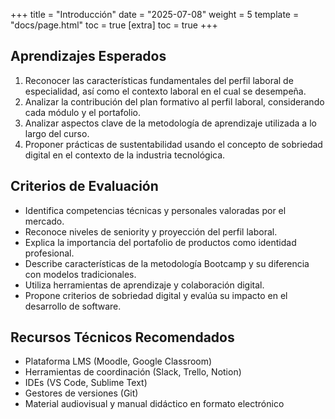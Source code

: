 +++
title = "Introducción"
date = "2025-07-08"
weight = 5
template = "docs/page.html"
toc = true
[extra]
toc = true
+++

## Aprendizajes Esperados

1. Reconocer las características fundamentales del perfil laboral de especialidad, así como el contexto laboral en el cual se desempeña.
2. Analizar la contribución del plan formativo al perfil laboral, considerando cada módulo y el portafolio.
3. Analizar aspectos clave de la metodología de aprendizaje utilizada a lo largo del curso.
4. Proponer prácticas de sustentabilidad usando el concepto de sobriedad digital en el contexto de la industria tecnológica.

## Criterios de Evaluación

- Identifica competencias técnicas y personales valoradas por el mercado.
- Reconoce niveles de seniority y proyección del perfil laboral.
- Explica la importancia del portafolio de productos como identidad profesional.
- Describe características de la metodología Bootcamp y su diferencia con modelos tradicionales.
- Utiliza herramientas de aprendizaje y colaboración digital.
- Propone criterios de sobriedad digital y evalúa su impacto en el desarrollo de software.

## Recursos Técnicos Recomendados

- Plataforma LMS (Moodle, Google Classroom)
- Herramientas de coordinación (Slack, Trello, Notion)
- IDEs (VS Code, Sublime Text)
- Gestores de versiones (Git)
- Material audiovisual y manual didáctico en formato electrónico
